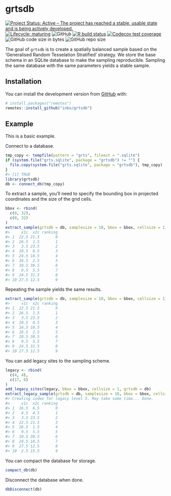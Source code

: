 
<!-- README.md is generated from README.Rmd. Please edit that file -->

# grtsdb

<!-- badges: start -->

[![Project Status: Active – The project has reached a stable, usable
state and is being actively
developed.](https://www.repostatus.org/badges/latest/active.svg)](https://www.repostatus.org/#active)
[![Lifecycle:
maturing](https://img.shields.io/badge/lifecycle-maturing-blue.svg)](https://lifecycle.r-lib.org/articles/stages.html)
![GitHub](https://img.shields.io/github/license/inbo/grtsdb) [![R build
status](https://github.com/inbo/grtsdb/workflows/R-CMD-check/badge.svg)](https://github.com/inbo/grtsdb/actions)
[![Codecov test
coverage](https://codecov.io/gh/inbo/grtsdb/branch/master/graph/badge.svg)](https://app.codecov.io/gh/inbo/grtsdb?branch=master)
![GitHub code size in
bytes](https://img.shields.io/github/languages/code-size/inbo/grtsdb.svg)
![GitHub repo
size](https://img.shields.io/github/repo-size/inbo/grtsdb.svg)
<!-- badges: end -->

The goal of `grtsdb` is to create a spatially balanced sample based on
the ‘Generalised Random Tesselation Stratified’ strategy. We store the
base schema in an SQLite database to make the sampling reproducible.
Sampling the same database with the same parameters yields a stable
sample.

## Installation

You can install the development version from
[GitHub](https://github.com/) with:

``` r
# install.packages("remotes")
remotes::install_github("inbo/grtsdb")
```

## Example

This is a basic example.

Connect to a database.

``` r
tmp_copy <- tempfile(pattern = "grts", fileext = ".sqlite")
if (system.file("grts.sqlite", package = "grtsdb") != "") {
  file.copy(system.file("grts.sqlite", package = "grtsdb"), tmp_copy)
}
#> [1] TRUE
library(grtsdb)
db <- connect_db(tmp_copy)
```

To extract a sample, you’ll need to specify the bounding box in
projected coordinates and the size of the grid cells.

``` r
bbox <- rbind(
  c(0, 32),
  c(0, 32)
)
extract_sample(grtsdb = db, samplesize = 10, bbox = bbox, cellsize = 1)
#>     x1c  x2c ranking
#> 1  22.5 21.5       0
#> 2  26.5  1.5       1
#> 3   3.5 23.5       2
#> 4  10.5  8.5       3
#> 5  24.5 18.5       4
#> 6  16.5  2.5       5
#> 7  10.5 30.5       6
#> 8   9.5  5.5       7
#> 9  24.5 31.5       8
#> 10 27.5 12.5       9
```

Repeating the sample yields the same results.

``` r
extract_sample(grtsdb = db, samplesize = 10, bbox = bbox, cellsize = 1)
#>     x1c  x2c ranking
#> 1  22.5 21.5       0
#> 2  26.5  1.5       1
#> 3   3.5 23.5       2
#> 4  10.5  8.5       3
#> 5  24.5 18.5       4
#> 6  16.5  2.5       5
#> 7  10.5 30.5       6
#> 8   9.5  5.5       7
#> 9  24.5 31.5       8
#> 10 27.5 12.5       9
```

You can add legacy sites to the sampling scheme.

``` r
legacy <- rbind(
  c(4, 4),
  c(17, 6)
)
add_legacy_sites(legacy, bbox = bbox, cellsize = 1, grtsdb = db)
extract_legacy_sample(grtsdb = db, samplesize = 10, bbox = bbox, cellsize = 1)
#> Creating index for legacy level 5. May take some time... Done.
#>     x1c  x2c ranking
#> 1  16.5  6.5       0
#> 2   4.5  4.5       1
#> 3   3.5 23.5       2
#> 4  22.5 21.5       3
#> 5  26.5  1.5       4
#> 6   9.5  5.5       5
#> 7  10.5 30.5       6
#> 8  24.5 18.5       7
#> 9  27.5 12.5       8
#> 10  2.5 15.5       9
```

You can compact the database for storage.

``` r
compact_db(db)
```

Disconnect the database when done.

``` r
dbDisconnect(db)
```
